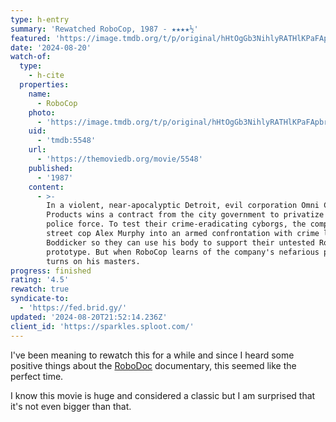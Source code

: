 ```yaml
---
type: h-entry
summary: 'Rewatched RoboCop, 1987 - ★★★★½'
featured: 'https://image.tmdb.org/t/p/original/hHtOgGb3NihlyRATHlKPaFApbrd.jpg'
date: '2024-08-20'
watch-of:
  type:
    - h-cite
  properties:
    name:
      - RoboCop
    photo:
      - 'https://image.tmdb.org/t/p/original/hHtOgGb3NihlyRATHlKPaFApbrd.jpg'
    uid:
      - 'tmdb:5548'
    url:
      - 'https://themoviedb.org/movie/5548'
    published:
      - '1987'
    content:
      - >-
        In a violent, near-apocalyptic Detroit, evil corporation Omni Consumer
        Products wins a contract from the city government to privatize the
        police force. To test their crime-eradicating cyborgs, the company leads
        street cop Alex Murphy into an armed confrontation with crime lord
        Boddicker so they can use his body to support their untested RoboCop
        prototype. But when RoboCop learns of the company's nefarious plans, he
        turns on his masters.
progress: finished
rating: '4.5'
rewatch: true
syndicate-to:
  - 'https://fed.brid.gy/'
updated: '2024-08-20T21:52:14.236Z'
client_id: 'https://sparkles.sploot.com/'
---
```

I've been meaning to rewatch this for a while and since I heard some positive things about the [RoboDoc](https://www.imdb.com/title/tt5759360/) documentary, this seemed like the perfect time.

I know this movie is huge and considered a classic but I am surprised that it's not even bigger than that.
